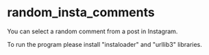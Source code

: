 # random_insta_comments
You can select a random comment from a post in Instagram.

To run the program please install "instaloader" and "urllib3" libraries.
